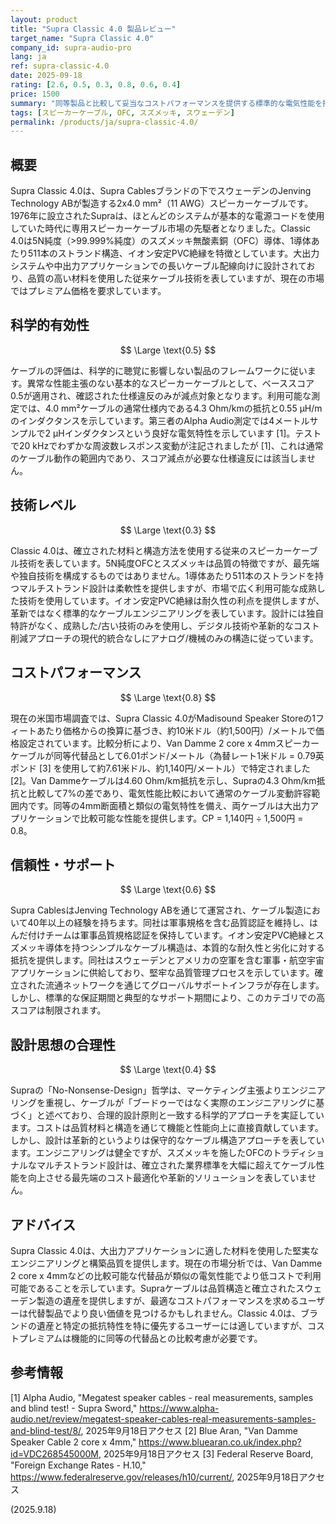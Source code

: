 ```yaml
---
layout: product
title: "Supra Classic 4.0 製品レビュー"
target_name: "Supra Classic 4.0"
company_id: supra-audio-pro
lang: ja
ref: supra-classic-4.0
date: 2025-09-18
rating: [2.6, 0.5, 0.3, 0.8, 0.6, 0.4]
price: 1500
summary: "同等製品と比較して妥当なコストパフォーマンスを提供する標準的な電気性能を持つ従来型スピーカーケーブル"
tags: [スピーカーケーブル, OFC, スズメッキ, スウェーデン]
permalink: /products/ja/supra-classic-4.0/
---
```


## 概要

Supra Classic 4.0は、Supra Cablesブランドの下でスウェーデンのJenving Technology ABが製造する2x4.0 mm²（11 AWG）スピーカーケーブルです。1976年に設立されたSupraは、ほとんどのシステムが基本的な電源コードを使用していた時代に専用スピーカーケーブル市場の先駆者となりました。Classic 4.0は5N純度（>99.999%純度）のスズメッキ無酸素銅（OFC）導体、1導体あたり511本のストランド構造、イオン安定PVC絶縁を特徴としています。大出力システムや中出力アプリケーションでの長いケーブル配線向けに設計されており、品質の高い材料を使用した従来ケーブル技術を表していますが、現在の市場ではプレミアム価格を要求しています。

## 科学的有効性

$$ \Large \text{0.5} $$

ケーブルの評価は、科学的に聴覚に影響しない製品のフレームワークに従います。異常な性能主張のない基本的なスピーカーケーブルとして、ベーススコア0.5が適用され、確認された仕様違反のみが減点対象となります。利用可能な測定では、4.0 mm²ケーブルの通常仕様内である4.3 Ohm/kmの抵抗と0.55 µH/mのインダクタンスを示しています。第三者のAlpha Audio測定では4メートルサンプルで2 µHインダクタンスという良好な電気特性を示しています [1]。テストで20 kHzでわずかな周波数レスポンス変動が注記されましたが [1]、これは通常のケーブル動作の範囲内であり、スコア減点が必要な仕様違反には該当しません。

## 技術レベル

$$ \Large \text{0.3} $$

Classic 4.0は、確立された材料と構造方法を使用する従来のスピーカーケーブル技術を表しています。5N純度OFCとスズメッキは品質の特徴ですが、最先端や独自技術を構成するものではありません。1導体あたり511本のストランドを持つマルチストランド設計は柔軟性を提供しますが、市場で広く利用可能な成熟した技術を使用しています。イオン安定PVC絶縁は耐久性の利点を提供しますが、革新ではなく標準的なケーブルエンジニアリングを表しています。設計には独自特許がなく、成熟した/古い技術のみを使用し、デジタル技術や革新的なコスト削減アプローチの現代的統合なしにアナログ/機械のみの構造に従っています。

## コストパフォーマンス

$$ \Large \text{0.8} $$

現在の米国市場調査では、Supra Classic 4.0がMadisound Speaker Storeの1フィートあたり価格からの換算に基づき、約10米ドル（約1,500円）/メートルで価格設定されています。比較分析により、Van Damme 2 core x 4mmスピーカーケーブルが同等代替品として6.01ポンド/メートル（為替レート1米ドル = 0.79英ポンド [3] を使用して約7.61米ドル、約1,140円/メートル）で特定されました [2]。Van Dammeケーブルは4.60 Ohm/km抵抗を示し、Supraの4.3 Ohm/km抵抗と比較して7%の差であり、電気性能比較において通常のケーブル変動許容範囲内です。同等の4mm断面積と類似の電気特性を備え、両ケーブルは大出力アプリケーションで比較可能な性能を提供します。CP = 1,140円 ÷ 1,500円 = 0.8。

## 信頼性・サポート

$$ \Large \text{0.6} $$

Supra CablesはJenving Technology ABを通じて運営され、ケーブル製造において40年以上の経験を持ちます。同社は軍事規格を含む品質認証を維持し、はんだ付けチームは軍事品質規格認証を保持しています。イオン安定PVC絶縁とスズメッキ導体を持つシンプルなケーブル構造は、本質的な耐久性と劣化に対する抵抗を提供します。同社はスウェーデンとアメリカの空軍を含む軍事・航空宇宙アプリケーションに供給しており、堅牢な品質管理プロセスを示しています。確立された流通ネットワークを通じてグローバルサポートインフラが存在します。しかし、標準的な保証期間と典型的なサポート期間により、このカテゴリでの高スコアは制限されます。

## 設計思想の合理性

$$ \Large \text{0.4} $$

Supraの「No-Nonsense-Design」哲学は、マーケティング主張よりエンジニアリングを重視し、ケーブルが「ブードゥーではなく実際のエンジニアリングに基づく」と述べており、合理的設計原則と一致する科学的アプローチを実証しています。コストは品質材料と構造を通じて機能と性能向上に直接貢献しています。しかし、設計は革新的というよりは保守的なケーブル構造アプローチを表しています。エンジニアリングは健全ですが、スズメッキを施したOFCのトラディショナルなマルチストランド設計は、確立された業界標準を大幅に超えてケーブル性能を向上させる最先端のコスト最適化や革新的ソリューションを表していません。

## アドバイス

Supra Classic 4.0は、大出力アプリケーションに適した材料を使用した堅実なエンジニアリングと構築品質を提供します。現在の市場分析では、Van Damme 2 core x 4mmなどの比較可能な代替品が類似の電気性能でより低コストで利用可能であることを示しています。Supraケーブルは品質構造と確立されたスウェーデン製造の遺産を提供しますが、最適なコストパフォーマンスを求めるユーザーは代替製品でより良い価値を見つけるかもしれません。Classic 4.0は、ブランドの遺産と特定の抵抗特性を特に優先するユーザーには適していますが、コストプレミアムは機能的に同等の代替品との比較考慮が必要です。

## 参考情報

[1] Alpha Audio, "Megatest speaker cables - real measurements, samples and blind test! - Supra Sword," https://www.alpha-audio.net/review/megatest-speaker-cables-real-measurements-samples-and-blind-test/8/, 2025年9月18日アクセス
[2] Blue Aran, "Van Damme Speaker Cable 2 core x 4mm," https://www.bluearan.co.uk/index.php?id=VDC268545000M, 2025年9月18日アクセス
[3] Federal Reserve Board, "Foreign Exchange Rates - H.10," https://www.federalreserve.gov/releases/h10/current/, 2025年9月18日アクセス

(2025.9.18)